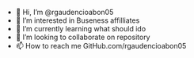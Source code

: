 - 👋 Hi, I’m @rgaudencioabon05
- 👀 I’m interested in Buseness affilliates
- 🌱 I’m currently learning what should ido
- 💞️ I’m looking to collaborate on repository
- 📫 How to reach me GitHub.com/rgaudencioabon05

<!---
junjun0580/junjun0580 is a ✨ special ✨ repository because its `README.md` (this file) appears on your GitHub profile.
You can click the Preview link to take a look at your changes.
--->
